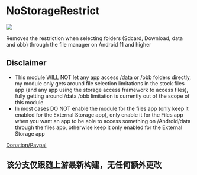 # NoStorageRestrict

![](https://i.imgur.com/Z7VH0Li.jpg)

Removes the restriction when selecting folders (Sdcard, Download, data and obb) through the file manager on Android 11 and higher

## Disclaimer
- This module WILL NOT let any app access /data or /obb folders directly, my module only gets around file selection limitations in the stock files app (and any app using the storage access framework to access files), fully getting around /data /obb limitation is currently out of the scope of this module
- In most cases DO NOT enable the module for the files app (only keep it enabled for the External Storage app), only enable it for the Files app when you want an app to be able to access something on /Android/data through the files app, otherwise keep it only enabled for the External Storage app


[Donation/Paypal](https://www.paypal.com/donate/?hosted_button_id=BJAJW4755BXFY)


## 该分支仅跟随上游最新构建，无任何额外更改
